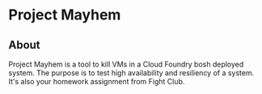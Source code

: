 # Project Mayhem

## About
Project Mayhem is a tool to kill VMs in a Cloud Foundry bosh deployed system.
The purpose is to test high availability and resiliency of a system.
It's also your homework assignment from Fight Club.
